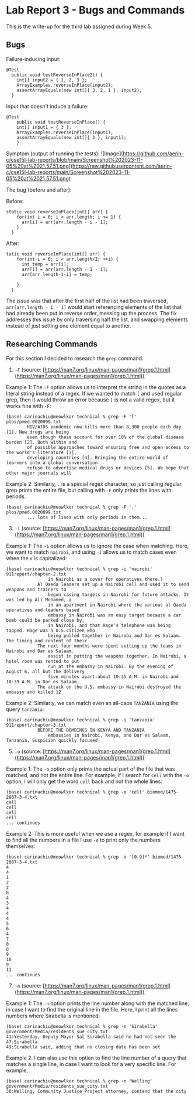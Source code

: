 # Lab Report 3 - Bugs and Commands
This is the write-up for the third lab assigned during Week 5.

## Bugs
Failure-inducing input:
```
@Test
  public void testReverseInPlace2() {
    int[] input2 = { 1, 2, 3 };
    ArrayExamples.reverseInPlace(input2);
    assertArrayEquals(new int[]{ 3, 2, 1 }, input2);
  }
```

Input that doesn't induce a failure:
```
@Test 
	public void testReverseInPlace() {
    int[] input1 = { 3 };
    ArrayExamples.reverseInPlace(input1);
    assertArrayEquals(new int[]{ 3 }, input1);
	}
```

Symptom (output of running the tests):
![Image](https://github.com/aerin-c/cse15l-lab-reports/blob/main/Screenshot%202023-11-05%20at%2021.57.51.png](https://raw.githubusercontent.com/aerin-c/cse15l-lab-reports/main/Screenshot%202023-11-05%20at%2021.57.51.png)

The bug (before and after):

Before:
```
static void reverseInPlace(int[] arr) {
    for(int i = 0; i < arr.length; i += 1) {
      arr[i] = arr[arr.length - i - 1];
    }
  }
```

After:
```
tatic void reverseInPlace(int[] arr) {
    for(int i = 0; i < arr.length/2; ++i) {
      int temp = arr[i];
      arr[i] = arr[arr.length - 1 - i];
      arr[arr.length-1-i] = temp;
    
    }
  }
```

The issue was that after the first half of the list had been traversed, `arr[arr.length - i - 1]` would start referencing elements of the list that had already been put in reverse order, messing up the process. The fix addresses this issue by only traversing half the list, and swapping elements instead of just setting one element equal to another.

## Researching Commands
For this section I decided to research the `grep` command.
1. `-F` (source: [https://man7.org/linux/man-pages/man1/grep.1.html](https://man7.org/linux/man-pages/man1/grep.1.html))
   
Example 1:
The `-F` option allows us to interpret the string in the quotes as a literal string instead of a regex. If we wanted to match `[` and used regular grep, then it would throw an error because `[` is not a valid regex, but it works fine with `-F`:
```
(base) carinachiu@meowlkor technical % grep -F '[' plos/pmed.0020099.txt
        HIV/AIDS pandemic now kills more than 8,300 people each day [1]. New drugs are being
        even though these account for over 10% of the global disease burden [2]. Both within and
        of possible approaches toward ensuring free and open access to the world's literature [3],
        developing countries [4]. Bringing the entire world of learners into a global conversation
        refuse to advertise medical drugs or devices [5]. We hope that other major journals will
```

Example 2:
Similarly, `.` is a special regex character, so just calling regular grep prints the entire file, but calling with `-F` only prints the lines with periods.
```
(base) carinachiu@meowlkor technical % grep -F '.' plos/pmed.0020099.txt
        ... lots of lines with only periods in them...
```

   
3. `-i` (source: [https://man7.org/linux/man-pages/man1/grep.1.html](https://man7.org/linux/man-pages/man1/grep.1.html))
   
Example 1:
The `-i` option allows us to ignore the case when matching. Here, we want to match `nairobi`, and using `-i` allows us to match cases even when the `n` is capitalized:
```
(base) carinachiu@meowlkor technical % grep -i 'nairobi' 911report/chapter-2.txt
                in Nairobi as a cover for operatives there.)
            Al Qaeda leaders set up a Nairobi cell and used it to send weapons and trainers to
                begun casing targets in Nairobi for future attacks. It was led by Ali Mohamed, a
                in an apartment in Nairobi where the various al Qaeda operatives and leaders based
                embassy in Nairobi was an easy target because a car bomb could be parked close by,
                in Nairobi, and that Hage's telephone was being tapped. Hage was a U.S.citizen who
                being pulled together in Nairobi and Dar es Salaam. The timing and content of their
            The next four months were spent setting up the teams in Nairobi and Dar es Salaam.
                assist in putting the weapons together. In Nairobi, a hotel room was rented to put
                run at the embassy in Nairobi. By the evening of August 6, all but the delivery
                five minutes apart-about 10:35 A.M. in Nairobi and 10:39 A.M. in Dar es Salaam.
            The attack on the U.S. embassy in Nairobi destroyed the embassy and killed 12
```

Example 2:
Similarly, we can match even an all-caps `TANZANIA` using the query `tanzania`:
```
(base) carinachiu@meowlkor technical % grep -i 'tanzania' 911report/chapter-3.txt
            BEFORE THE BOMBINGS IN KENYA AND TANZANIA
                embassies in Nairobi, Kenya, and Dar es Salaam, Tanzania. Suspicion quickly focused
```
   
5. `-o` (source: [https://man7.org/linux/man-pages/man1/grep.1.html](https://man7.org/linux/man-pages/man1/grep.1.html))
   
Example 1:
The `-o` option only prints the actual part of the file that was matched, and not the entire line. For example, if I search for `cell` with the `-o` option, I will only get the word `cell` back and not the whole lines:
```
(base) carinachiu@meowlkor technical % grep -o 'cell' biomed/1475-2867-3-4.txt
cell
cell
cell
cell
... continues
```

Example 2:
This is more useful when we use a regex, for example if I want to find all the numbers in a file I use `-o` to print only the numbers themselves:
```
(base) carinachiu@meowlkor technical % grep -o '[0-9]*' biomed/1475-2867-3-4.txt
4
4
1
2
2
8
4
3
4
4
4
5
6
4
7
8
8
9
10
9
11
... continues
```
   
7. `-n` (source: [https://man7.org/linux/man-pages/man1/grep.1.html](https://man7.org/linux/man-pages/man1/grep.1.html))
   
Example 1:
The `-n` option prints the line number along with the matched line, in case I want to find the original line in the file. Here, I print all the lines numbers where Sirabella is mentioned:
```
(base) carinachiu@meowlkor technical % grep -n 'Sirabella' government/Media/residents_sue_city.txt
41:Yesterday, Deputy Mayor Sal Sirabella said he had not seen the
47:Sirabella.
49:Sirabella said, adding that no closing date has been set
```

Example 2:
I can also use this option to find the line number of a query that matches a single line, in case I want to look for a very specific line. For example,
```
(base) carinachiu@meowlkor technical % grep -n 'Welling' government/Media/residents_sue_city.txt
30:Welling, Community Justice Project attorney, contend that the city
```
